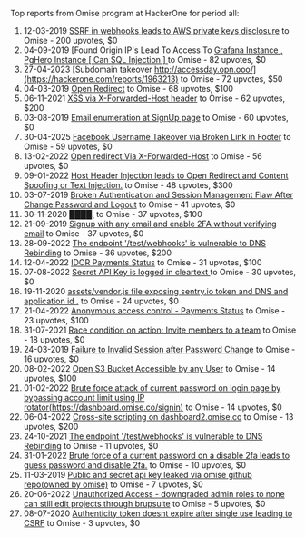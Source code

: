 Top reports from Omise program at HackerOne for period all:

1. 12-03-2019 [SSRF in webhooks leads to AWS private keys disclosure](https://hackerone.com/reports/508459) to Omise - 200 upvotes, $0
2. 04-09-2019 [Found Origin IP's Lead To Access To [ Grafana Instance , PgHero Instance [ Can SQL Injection ]  ](https://hackerone.com/reports/687908) to Omise - 82 upvotes, $0
3. 27-04-2023 [Subdomain takeover http://accessday.opn.ooo/](https://hackerone.com/reports/1963213) to Omise - 72 upvotes, $50
4. 04-03-2019 [Open Redirect](https://hackerone.com/reports/504751) to Omise - 68 upvotes, $100
5. 06-11-2021 [XSS via X-Forwarded-Host header](https://hackerone.com/reports/1392935) to Omise - 62 upvotes, $200
6. 03-08-2019 [Email enumeration at SignUp page](https://hackerone.com/reports/666722) to Omise - 60 upvotes, $0
7. 30-04-2025 [Facebook Username Takeover via Broken Link in Footer](https://hackerone.com/reports/3119034) to Omise - 59 upvotes, $0
8. 13-02-2022 [Open redirect Via X-Forwarded-Host](https://hackerone.com/reports/1479889) to Omise - 56 upvotes, $0
9. 09-01-2022 [Host Header Injection leads to Open Redirect and Content Spoofing or Text Injection.](https://hackerone.com/reports/1444675) to Omise - 48 upvotes, $300
10. 03-07-2019 [Broken Authentication and Session Management Flaw After Change Password and Logout](https://hackerone.com/reports/634488) to Omise - 41 upvotes, $0
11. 30-11-2020 [████.](https://hackerone.com/reports/1046697) to Omise - 37 upvotes, $100
12. 21-09-2019 [Signup with any email and enable 2FA without verifying email](https://hackerone.com/reports/699200) to Omise - 37 upvotes, $0
13. 28-09-2022 [The endpoint '/test/webhooks' is vulnerable to DNS Rebinding](https://hackerone.com/reports/1716069) to Omise - 36 upvotes, $200
14. 12-04-2022 [IDOR Payments Status](https://hackerone.com/reports/1538669) to Omise - 31 upvotes, $100
15. 07-08-2022 [Secret API Key is logged in cleartext ](https://hackerone.com/reports/1662194) to Omise - 30 upvotes, $0
16. 19-11-2020 [assets/vendor.js file exposing sentry.io token and DNS and application id .](https://hackerone.com/reports/1038129) to Omise - 24 upvotes, $0
17. 21-04-2022 [Anonymous access control - Payments Status](https://hackerone.com/reports/1546726) to Omise - 23 upvotes, $100
18. 31-07-2021 [Race condition on action: Invite members to a team](https://hackerone.com/reports/1285538) to Omise - 18 upvotes, $0
19. 24-03-2019 [Failure to Invalid Session after Password Change](https://hackerone.com/reports/514577) to Omise - 16 upvotes, $0
20. 08-02-2022 [Open S3 Bucket Accessible by any  User](https://hackerone.com/reports/1474017) to Omise - 14 upvotes, $100
21. 01-02-2022 [Brute force attack of current password on  login page by bypassing account limit using IP rotator(https://dashboard.omise.co/signin)](https://hackerone.com/reports/1466967) to Omise - 14 upvotes, $0
22. 06-04-2022 [Cross-site scripting on dashboard2.omise.co](https://hackerone.com/reports/1532858) to Omise - 13 upvotes, $200
23. 24-10-2021 [The endpoint '/test/webhooks' is vulnerable to DNS Rebinding](https://hackerone.com/reports/1379656) to Omise - 11 upvotes, $0
24. 31-01-2022 [Brute force of a current password on a disable 2fa leads to guess password and disable 2fa.](https://hackerone.com/reports/1465277) to Omise - 10 upvotes, $0
25. 11-03-2019 [Public and secret api key leaked via omise github repo(owned by omise)](https://hackerone.com/reports/508024) to Omise - 7 upvotes, $0
26. 20-06-2022 [Unauthorized Access - downgraded admin roles to none can still edit projects through brupsuite](https://hackerone.com/reports/1607756) to Omise - 5 upvotes, $0
27. 08-07-2020 [Authenticity token doesnt expire after single use leading to CSRF](https://hackerone.com/reports/919112) to Omise - 3 upvotes, $0
